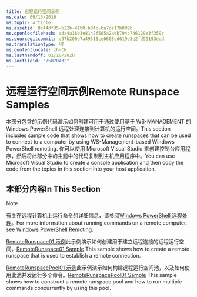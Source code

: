 ```yaml
---
title: 远程运行空间示例
ms.date: 09/13/2016
ms.topic: article
ms.assetid: 8c44df35-b22b-41b0-b34c-ba7ce17b889b
ms.openlocfilehash: ada4a16b3e8142f505a2adb794c746129e3f359c
ms.sourcegitcommit: d97b200e7a49315ce6608cd619e3e2fd99193edd
ms.translationtype: MT
ms.contentlocale: zh-CN
ms.lasthandoff: 01/10/2020
ms.locfileid: "75870432"
---
```

# <a name="remote-runspace-samples"></a><span data-ttu-id="c9237-102">远程运行空间示例</span><span class="sxs-lookup"><span data-stu-id="c9237-102">Remote Runspace Samples</span></span>

<span data-ttu-id="c9237-103">本部分包含的示例代码演示如何创建可用于通过使用基于 WS-MANAGEMENT 的 Windows PowerShell 远程处理连接到计算机的运行空间。</span><span class="sxs-lookup"><span data-stu-id="c9237-103">This section includes sample code that shows how to create runspaces that can be used to connect to a computer by using WS-Management-based Windows PowerShell remoting.</span></span> <span data-ttu-id="c9237-104">你可以使用 Microsoft Visual Studio 来创建控制台应用程序，然后将此部分中的主题中的代码复制到主机应用程序中。</span><span class="sxs-lookup"><span data-stu-id="c9237-104">You can use Microsoft Visual Studio to create a console application and then copy the code from the topics in this section into your host application.</span></span>

## <a name="in-this-section"></a><span data-ttu-id="c9237-105">本部分内容</span><span class="sxs-lookup"><span data-stu-id="c9237-105">In This Section</span></span>

> [!NOTE]
> <span data-ttu-id="c9237-106">有关在远程计算机上运行命令的详细信息，请参阅[Windows PowerShell 远程处理](/previous-versions/ms714644(v=vs.85))。</span><span class="sxs-lookup"><span data-stu-id="c9237-106">For more information about running commands on a remote computer, see [Windows PowerShell Remoting](/previous-versions/ms714644(v=vs.85)).</span></span>

 <span data-ttu-id="c9237-107">[RemoteRunspace01 示例](./remoterunspace01-sample.md)此示例演示如何创建用于建立远程连接的远程运行空间。</span><span class="sxs-lookup"><span data-stu-id="c9237-107">[RemoteRunspace01 Sample](./remoterunspace01-sample.md) This sample shows how to create a remote runspace that is used to establish a remote connection.</span></span>

 <span data-ttu-id="c9237-108">[RemoteRunspacePool01 示例](./remoterunspacepool01-sample.md)此示例演示如何构建远程运行空间池，以及如何使用此池并发运行多个命令。</span><span class="sxs-lookup"><span data-stu-id="c9237-108">[RemoteRunspacePool01 Sample](./remoterunspacepool01-sample.md) This sample shows how to construct a remote runspace pool and how to run multiple commands concurrently by using this pool.</span></span>
